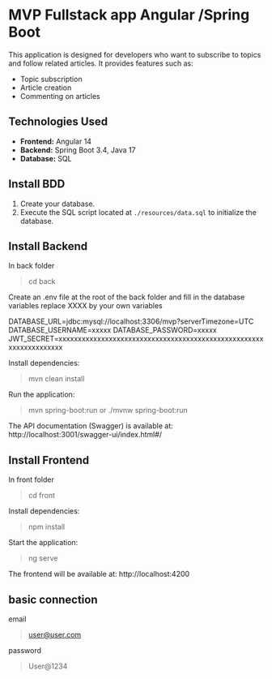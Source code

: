# MVP Fullstack app Angular /Spring Boot

This application is designed for developers who want to subscribe to topics and follow related articles.
It provides features such as:
- Topic subscription
- Article creation
- Commenting on articles

## Technologies Used
- **Frontend:** Angular 14
- **Backend:** Spring Boot 3.4, Java 17
- **Database:** SQL

## Install BDD
1. Create your database.
2. Execute the SQL script located at `./resources/data.sql` to initialize the database.

## Install Backend
In back folder
> cd back

Create an .env file at the root of the back folder and fill in the database variables 
replace XXXX by your own variables

DATABASE_URL=jdbc:mysql://localhost:3306/mvp?serverTimezone=UTC
DATABASE_USERNAME=xxxxx
DATABASE_PASSWORD=xxxxx
JWT_SECRET=xxxxxxxxxxxxxxxxxxxxxxxxxxxxxxxxxxxxxxxxxxxxxxxxxxxxxxxxxxxxxxxxxxx

Install dependencies:
> mvn clean install

Run the application:
> mvn spring-boot\:run or ./mvnw spring-boot:run 

The API documentation (Swagger) is available at:
http://localhost:3001/swagger-ui/index.html#/

## Install Frontend
In front folder 
> cd front

Install dependencies:
> npm install

Start the application:
> ng serve

The frontend will be available at:
http://localhost:4200

## basic connection
email
> user@user.com

password 
> User@1234